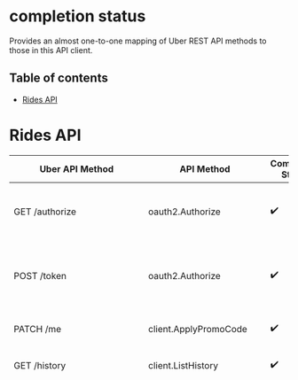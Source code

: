 # completion status
Provides an almost one-to-one mapping of Uber REST API methods to those in this API client.

## Table of contents
- [Rides API](#rides-api)
# Rides API
Uber API Method | API Method | Completion Status | Notes | Description
---|---|---|---|---
GET /authorize|oauth2.Authorize|✔️|Authentication|Allows you to redirect a user to the authorization URL for your application. See samples https://github.com/orijtech/uber/blob/1c064b69c7686b21ee5768468f39b900a2c1e8cb/cmd/uber/main.go#L111-L130 and https://github.com/orijtech/uber/blob/1c064b69c7686b21ee5768468f39b900a2c1e8cb/oauth2/oauth2.go#L209-L257 
POST /token|oauth2.Authorize|✔️|Authentication|The Login endpoint that allows you to authorize your application and get an access token using the authorization code or client credentials grant. See for example, see samples https://github.com/orijtech/uber/blob/1c064b69c7686b21ee5768468f39b900a2c1e8cb/cmd/uber/main.go#L111-L130 and https://github.com/orijtech/uber/blob/1c064b69c7686b21ee5768468f39b900a2c1e8cb/oauth2/oauth2.go#L209-L257 
PATCH /me|client.ApplyPromoCode|✔️||Allows you to apply a promocode to your account. See https://github.com/orijtech/uber/blob/1c064b69c7686b21ee5768468f39b900a2c1e8cb/example_test.go#L202-L214
GET /history|client.ListHistory|✔️||Retrieve the history of your trips. See https://github.com/orijtech/uber/blob/1c064b69c7686b21ee5768468f39b900a2c1e8cb/example_test.go#L45-L80
GET /payment-methods|client.ListPaymentMethods|✔️||Retrieves your payment methods. See https://github.com/orijtech/uber/blob/1c064b69c7686b21ee5768468f39b900a2c1e8cb/example_test.go#L26-L43
GET /places/{place_id}|client.Place|✔️||Retrieves either your HOME or WORK addresses, if set. See https://github.com/orijtech/uber/blob/1c064b69c7686b21ee5768468f39b900a2c1e8cb/example_test.go#L230-L242 and https://github.com/orijtech/uber/blob/1c064b69c7686b21ee5768468f39b900a2c1e8cb/example_test.go#L244-L256
PUT /places/{place_id}|client.UpdatePlace|✔️||Updates either your HOME or WORK addresses. See https://github.com/orijtech/uber/blob/1c064b69c7686b21ee5768468f39b900a2c1e8cb/example_test.go#L258-L273 and https://github.com/orijtech/uber/blob/1c064b69c7686b21ee5768468f39b900a2c1e8cb/example_test.go#L275-L290
GET /products|client.ListProducts|✔️||Allows you to get a list of products/car options at a location. See https://github.com/orijtech/uber/blob/1c064b69c7686b21ee5768468f39b900a2c1e8cb/example_test.go#L439-L456
GET /products/{product_id}|client.ProductByID|||Retrieves a product/car option by its ID. See https://github.com/orijtech/uber/blob/1c064b69c7686b21ee5768468f39b900a2c1e8cb/example_test.go#L458-L470
GET /estimates/price|client.EstimatePrice|||Returns an estimated price range for each product offered at a given location. See https://github.com/orijtech/uber/blob/1c064b69c7686b21ee5768468f39b900a2c1e8cb/example_test.go#L114-L148
GET /estimates/time|client.EstimateTime|✔️||Returns ETAs for all products currently available at a given location. See https://github.com/orijtech/uber/blob/1c064b69c7686b21ee5768468f39b900a2c1e8cb/example_test.go#L150-L186
GET /requests/estimate|client.UpfrontFare|✔️|Privileged scope, so needs an OAuth2.0 authorized client. This method is needed before you request a ride|Allows retrieve the upfront fare for all products currently available at a given location. See https://github.com/orijtech/uber/blob/1c064b69c7686b21ee5768468f39b900a2c1e8cb/example_test.go#L317-L343
POST /requests|client.RequestRide|✔️|Privileged scope, OAuth2.0 bearer token with the request scope. Requires you to pass in the FareID retrieved from client.UpfrontFare|See https://github.com/orijtech/uber/blob/1c064b69c7686b21ee5768468f39b900a2c1e8cb/example_test.go#L345-L368
GET /requests/current||✖️|Unimplemented|Retrieve details of an ongoing trip
PATCH /requests/current||✖️|Unimplemented|Update an ongoing trip's destination
DELETE /requests/current||✖️|Unimplemented|Cancel the ongoing trip
GET /requests/{request_id}|||Unimplemented|Retrieve the details of an ongoing or completed trip that was created by your app
PATCH /requests/{request_id}||✖️|Unimplemented|Update the ongoing request's destination using the Ride Request endpoint
DELETE /requests/{request_id}|||Unimplemented|Cancel the ongoing request on behalf of a rider
GET /requests/{request_id}/map|client.OpenMap|✔️||This method is only available after a trip has been accepted by a driver and is in the accepted state|Opens up the map for an trip, to give a visual representation of a request. See https://github.com/orijtech/uber/blob/1c064b69c7686b21ee5768468f39b900a2c1e8cb/example_test.go#L306-L315
GET /requests/{request_id}/receipt|client.RequestReceipt|✔️|A privileged scope, whose output is only available after the requests.receipt_ready webhook notification is sent|The trip receipt may be adjusted after the requests.receipt_ready webhook is sent as finalized receipts can be delayed. See https://github.com/orijtech/uber/blob/1c064b69c7686b21ee5768468f39b900a2c1e8cb/example_test.go#L216-L228

